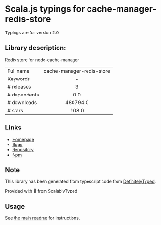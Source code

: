 
# Scala.js typings for cache-manager-redis-store

Typings are for version 2.0

## Library description:
Redis store for node-cache-manager

|                    |                 |
| ------------------ | :-------------: |
| Full name          | cache-manager-redis-store |
| Keywords           | - |
| # releases         | 3 |
| # dependents       | 0.0 |
| # downloads        | 480794.0 |
| # stars            | 108.0 |

## Links
- [Homepage](https://github.com/dabroek/node-cache-manager-redis-store#readme)
- [Bugs](https://github.com/dabroek/node-cache-manager-redis-store/issues)
- [Repository](https://github.com/dabroek/node-cache-manager-redis-store)
- [Npm](https://www.npmjs.com/package/cache-manager-redis-store)
    


## Note
This library has been generated from typescript code from [DefinitelyTyped](https://definitelytyped.org).

Provided with :purple_heart: from [ScalablyTyped](https://github.com/oyvindberg/ScalablyTyped)

## Usage
See [the main readme](../../readme.md) for instructions.


